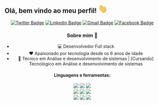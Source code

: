 ## Olá, bem vindo ao meu perfil! <img src="https://raw.githubusercontent.com/ABSphreak/ABSphreak/master/gifs/Hi.gif" width="30px">

<div align="center">
  
  [![Twitter Badge](https://img.shields.io/badge/-@FelipeEffting-1ca0f1?style=flat-square&labelColor=1ca0f1&logo=twitter&logoColor=white&link=https://twitter.com/felipeeffting)](https://twitter.com/felipeeffting) [![Linkedin Badge](https://img.shields.io/badge/-FelipeEffting-blue?style=flat-square&logo=Linkedin&logoColor=white&link=https://www.linkedin.com/in/felipe-mota-effting-a8366b161/)](https://www.linkedin.com/in/felipe-mota-effting-a8366b161/) [![Gmail Badge](https://img.shields.io/badge/-felipe.motaeffting@gmail.com-c14438?style=flat-square&logo=Gmail&logoColor=white&link=mailto:felipe.motaeffting@gmail.com)](mailto:felipe.motaeffting@gmail.com) [![Facebook Badge](https://img.shields.io/badge/-FelipeEffting-blue?style=flat-square&logo=Facebook&logoColor=white&link=https://www.linkedin.com/in/felipe-mota-effting-a8366b161/)](https://www.facebook.com/Felipeeffting1)

  <!--
|  <a href="https://www.linkedin.com/in/felipe-mota-effting-a8366b161/" ><img src="https://icon-library.com/images/icon-programmer/icon-programmer-17.jpg" width="150px" height="150px" /></a> |
|:---------------------------------------------------------------------------------------------------------------------------------------: |
|       **[Felipe M. Effting](https://www.linkedin.com/in/felipe-mota-effting-a8366b161/)**                                                                                |
|<a href="https://twitter.com/felipeeffting"><img src="https://i.ibb.co/kmgQVyW/twitter.png" width="32px" height="32px"></a> <a href="https://github.com/felipeeffting"><img src="https://cdn.iconscout.com/icon/free/png-256/github-108-438008.png" width="32px" height="32px"></a> <a href="https://www.facebook.com/Felipeeffting1"><img src="https://i.ibb.co/zmYNW4p/facebook.png" width="32px" height="32px"></a> <a href="https://www.linkedin.com/in/felipe-mota-effting-a8366b161/"><img src="https://i.ibb.co/Kx2GSrT/linkedin.png" width="32px" height="32px"></a> |
-->
  
### Sobre mim :eyes:
- :computer: Desenvolvedor Full stack
- :heart: Apaixonado por tecnologia desde os 6 anos de idade
- :book: Técnico em Análise e desenvolvimento de sistemas | [Cursando] Tecnológico em Análise e desenvolvimento de sistemas

#### Linguagens e ferramentas:

<p align="center">
  <!-- Your languages and tools. Be careful with the alignment. 
  You can use this sites to get logos: https://www.vectorlogo.zone or https://simpleicons.org/
  -->
  <code><img width="10%" src="https://www.vectorlogo.zone/logos/java/java-ar21.svg"></code>
  <code><img width="10%" src="https://www.vectorlogo.zone/logos/springio/springio-ar21.svg"></code>
  <code><img width="10%" src="https://www.vectorlogo.zone/logos/mysql/mysql-ar21.svg"></code>
  <br />
  <code><img width="10%" src="https://www.vectorlogo.zone/logos/javascript/javascript-horizontal.svg"></code>
  <code><img width="10%" src="https://www.vectorlogo.zone/logos/postgresql/postgresql-ar21.svg"></code>
  <code><img width="10%" src="https://www.vectorlogo.zone/logos/json/json-ar21.svg"></code>
  <br />
  <code><img width="10%" src="https://www.vectorlogo.zone/logos/getpostman/getpostman-ar21.svg"></code>
  <code><img width="10%" src="https://www.vectorlogo.zone/logos/nodejs/nodejs-horizontal.svg"></code>
  <code><img width="10%" src="https://www.vectorlogo.zone/logos/git-scm/git-scm-ar21.svg"></code>
</p>

</div>
